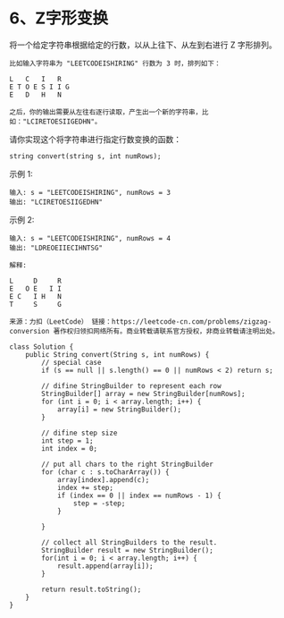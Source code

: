 6、Z字形变换
===

将一个给定字符串根据给定的行数，以从上往下、从左到右进行 Z 字形排列。<br>
```
比如输入字符串为 "LEETCODEISHIRING" 行数为 3 时，排列如下：

L   C   I   R
E T O E S I I G
E   D   H   N

之后，你的输出需要从左往右逐行读取，产生出一个新的字符串，比如："LCIRETOESIIGEDHN"。
```
请你实现这个将字符串进行指定行数变换的函数：<br>
```
string convert(string s, int numRows);
```
示例 1:<br>
```
输入: s = "LEETCODEISHIRING", numRows = 3
输出: "LCIRETOESIIGEDHN"
```
示例 2:<br>
```
输入: s = "LEETCODEISHIRING", numRows = 4
输出: "LDREOEIIECIHNTSG"

解释:

L     D     R
E   O E   I I
E C   I H   N
T     S     G
```
``
来源：力扣（LeetCode）
链接：https://leetcode-cn.com/problems/zigzag-conversion
著作权归领扣网络所有。商业转载请联系官方授权，非商业转载请注明出处。
``

```
class Solution {
    public String convert(String s, int numRows) {
        // special case
        if (s == null || s.length() == 0 || numRows < 2) return s;
        
        // difine StringBuilder to represent each row
        StringBuilder[] array = new StringBuilder[numRows];
        for (int i = 0; i < array.length; i++) {
            array[i] = new StringBuilder();
        } 
        
        // difine step size
        int step = 1;
        int index = 0;
        
        // put all chars to the right StringBuilder
        for (char c : s.toCharArray()) {
            array[index].append(c);
            index += step;
            if (index == 0 || index == numRows - 1) {
                step = -step;
            }
            
        }
        
        // collect all StringBuilders to the result.
        StringBuilder result = new StringBuilder();
        for(int i = 0; i < array.length; i++) {
            result.append(array[i]);
        }
        
        return result.toString(); 
    }
}
```
